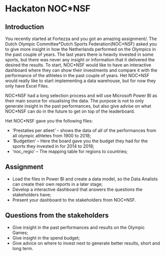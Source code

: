 # Hackaton NOC\*NSF

## Introduction

You recently started at Fortezza and you got an amazing assignment/. The Dutch Olympic Committee\*Dutch Sports Federation(NOC\*NSF) asked you to give more insight in how the Netherlands performed on the Olympics in the past couple of years. The last years there is heavily invested in some sports, but there was never any insight or information that it delivered the desired the results. To start,  NOC\*NSF would like to have an interactive dashboard where they can show their investments and compare it with the performance of the athletes in the past couple of years. Het NOC\*NSF would really like to start implementing a data warehouse, but for now they only have Excel Files.

NOC\*NSF had a long selection process and will use Microsoft Power BI as their main source for visualising the data. The purpose is not to only generate insight in the past performances, but also give advise on what NOC\*NSF can do in the future to get on top of the leaderboard.

Het NOC\*NSF gave you the following files:

-	‘Prestaties per atleet’ – shows the data of all of the performances from all olympic athletes from 1900 to 2018;
-	‘Budgetten’ – Here the board gave you the budget they had for the sports they invested in for 2014 to 2018;
-	‘noc_regio’ – The mapping table for regions to countries;

## Assignment
- Load the files in Power BI and create a data model, so the Data Analists can create their own reports in a later stage;
- Develop a interactive dashboard that answers the questions the stakeholders have;
- Present your dashboard to the stakeholders from NOC\*NSF.

## Questions from the stakeholders
- Give insight in the past performances and results on the Olympic Games;
- Give insight in the spend budget;
- Give advice on where to invest next to generate better results, short and long term.
